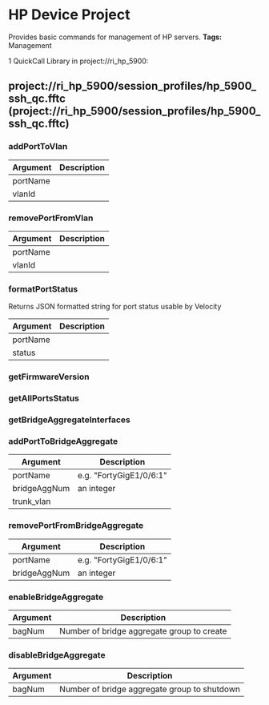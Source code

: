 # HP Device Project
Provides basic commands for management of HP servers.
<b>Tags:</b> Management

1 QuickCall Library in project://ri_hp_5900:
## project://ri_hp_5900/session_profiles/hp_5900_ssh_qc.fftc (project://ri_hp_5900/session_profiles/hp_5900_ssh_qc.fftc)

### addPortToVlan

Argument | Description
------------ | -------------
portName | 
vlanId | 
### removePortFromVlan

Argument | Description
------------ | -------------
portName | 
vlanId | 
### formatPortStatus
Returns JSON formatted string for port status usable by Velocity

Argument | Description
------------ | -------------
portName | 
status | 
### getFirmwareVersion
### getAllPortsStatus
### getBridgeAggregateInterfaces
### addPortToBridgeAggregate

Argument | Description
------------ | -------------
portName | e.g. "FortyGigE1/0/6:1"
bridgeAggNum | an integer
trunk_vlan | 
### removePortFromBridgeAggregate

Argument | Description
------------ | -------------
portName | e.g. "FortyGigE1/0/6:1"
bridgeAggNum | an integer
### enableBridgeAggregate

Argument | Description
------------ | -------------
bagNum | Number of bridge aggregate group to create
### disableBridgeAggregate

Argument | Description
------------ | -------------
bagNum | Number of bridge aggregate group to shutdown
